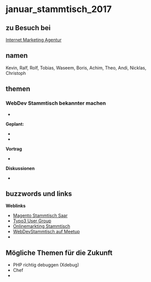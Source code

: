 # januar_stammtisch_2017

## zu Besuch bei 

[Internet Marketing Agentur](https://www.internet-marketing-agentur.com/)

## namen

Kevin, Ralf, Rolf, Tobias, Waseem, Boris, Achim, Theo, Andi, Nicklas, Christoph

## themen

### WebDev Stammtisch bekannter machen

* 

**Geplant:**

* 
* 

**Vortrag** 
 
* 

**Diskussionen**
 
*


## buzzwords und links


**Weblinks**

* [Magento Stammtisch Saar](https://www.meetup.com/de-DE/Magento-Stammtisch-Saar/)
* [Typo3 User Group](https://www.meetup.com/de-DE/TYPO3-Usergroup-Saar/)
* [Onlinemarkting Stammtisch](http://onlinemarketing.saarland/) 
* [WebDevStammtisch auf Meetup](https://www.meetup.com/de-DE/Webdeveloper-Stammtisch-Saar/)
* []()

## Mögliche Themen für die Zukunft

* PHP richtig debuggen (Xdebug) 
* Chef
* 
